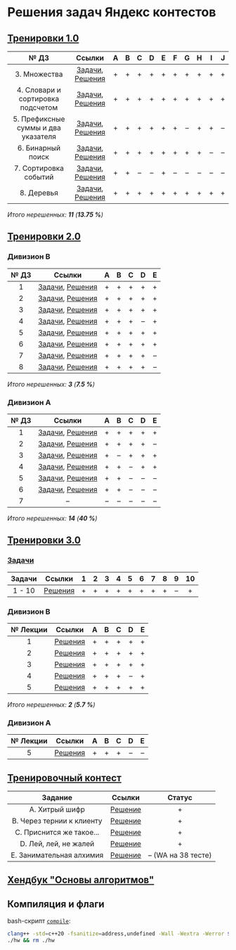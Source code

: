 # Решения задач Яндекс контестов

## [Тренировки 1.0](https://yandex.ru/yaintern/algorithm-training_2021)
|№ ДЗ| Ссылки | A | B | C | D | E | F | G | H | I | J |
|:-----------------------:|:-:|:-:|:-:|:-:|:-:|:-:|:-:|:-:|:-:|:-:|:-:|
|3. Множества							|[Задачи](https://contest.yandex.ru/contest/27663/problems/), [Решения](./1_training/3_hw.cpp)|+|+|+|+|+|+|+|+|+|+|
|4. Словари и сортировка подсчетом 	|[Задачи](https://contest.yandex.ru/contest/27663/problems/), [Решения](./1_training/4_hw.cpp)|+|+|+|+|+|+|+|+|+|+|
|5. Префиксные суммы и два указателя	|[Задачи](https://contest.yandex.ru/contest/27794/problems/), [Решения](./1_training/5_hw.cpp)|+|+|+|+|+|+|–|+|+|–|
|6. Бинарный поиск						|[Задачи](https://contest.yandex.ru/contest/27844/problems/), [Решения](./1_training/6_hw.cpp)|+|+|+|+|+|+|+|+|–|–|
|7. Сортировка событий					|[Задачи](https://contest.yandex.ru/contest/27883/problems/), [Решения](./1_training/7_hw.cpp)|+|+|–|–|+|–|–|–|–|–|
|8. Деревья							|[Задачи](https://contest.yandex.ru/contest/28069/problems/), [Решения](./1_training/8_hw.cpp)|+|+|+|+|+|+|+|+|+|+|

*Итого нерешенных: __11__ (__13.75 %__)*

## [Тренировки 2.0](https://yandex.ru/yaintern/algorithm-training_june_2021?from=contest_new)
### Дивизион B
|№ ДЗ| Ссылки | A | B | C | D | E |
|:-------:|:------:|:-:|:-:|:-:|:-:|:-:|
|1|[Задачи](https://contest.yandex.ru/contest/28730/problems/), [Решения](./2_B_training/1_hw.cpp)|+|+|+|+|+|
|2|[Задачи](https://contest.yandex.ru/contest/28738/problems/), [Решения](./2_B_training/2_hw.cpp)|+|+|+|+|+|
|3|[Задачи](https://contest.yandex.ru/contest/28964/problems/), [Решения](./2_B_training/3_hw.cpp)|+|+|+|+|+|
|4|[Задачи](https://contest.yandex.ru/contest/28970/problems/), [Решения](./2_B_training/4_hw.cpp)|+|+|+|–|+|
|5|[Задачи](https://contest.yandex.ru/contest/29075/problems/), [Решения](./2_B_training/5_hw.cpp)|+|+|+|+|+|
|6|[Задачи](https://contest.yandex.ru/contest/29188/problems/), [Решения](./2_B_training/6_hw.cpp)|+|+|+|+|+|
|7|[Задачи](https://contest.yandex.ru/contest/29396/problems/), [Решения](./2_B_training/7_hw.cpp)|+|+|+|+|–|
|8|[Задачи](https://contest.yandex.ru/contest/29403/problems/), [Решения](./2_B_training/8_hw.cpp)|+|+|+|+|–|

*Итого нерешенных: __3__ (__7.5 %__)*

### Дивизион A
|№ ДЗ| Ссылки | A | B | C | D | E |
|:-------:|:------:|:-:|:-:|:-:|:-:|:-:|
|1|[Задачи](https://contest.yandex.ru/contest/28724/problems/), [Решения](./2_A_training/1_hw.cpp)|+|+|+|+|+|
|2|[Задачи](https://contest.yandex.ru/contest/28736/problems/), [Решения](./2_A_training/2_hw.cpp)|+|+|+|+|–|
|3|[Задачи](https://contest.yandex.ru/contest/28963/problems/), [Решения](./2_A_training/3_hw.cpp)|+|–|+|+|+|
|4|[Задачи](https://contest.yandex.ru/contest/28969/problems/), [Решения](./2_A_training/4_hw.cpp)|+|+|–|+|+|
|5|[Задачи](https://contest.yandex.ru/contest/29072/problems/), [Решения](./2_A_training/5_hw.cpp)|+|+|–|–|–|
|6|[Задачи](https://contest.yandex.ru/contest/29189/problems/), [Решения](./2_A_training/6_hw.cpp)|+|+|–|–|–|
|7|–|–|–|–|–|–|

*Итого нерешенных: __14__ (__40 %__)*

## [Тренировки 3.0](https://yandex.ru/yaintern/training/algorithm-training_feb_2023)
### [Задачи](https://contest.yandex.ru/contest/45468/problems/)
|Задачи| Ссылки | 1 | 2 | 3 | 4 | 5 | 6 | 7 | 8 | 9 | 10 |
|:-------:|:-:|:-:|:-:|:-:|:-:|:-:|:-:|:-:|:-:|:-:|:-:|
|1 - 10|[Решения](./3_B_training/0_hw.cpp)|+|+|+|+|+|+|+|+|–|+|

### Дивизион B
|№ Лекции| Ссылки | A | B | C | D | E |
|:-------:|:------:|:-:|:-:|:-:|:-:|:-:|
|1|[Решения](./3_B_training/1_hw.cpp)|+|+|+|+|+|
|2|[Решения](./3_B_training/2_hw.cpp)|+|+|+|+|+|
|3|[Решения](./3_B_training/3_hw.cpp)|+|+|+|+|+|
|4|[Решения](./3_B_training/4_hw.cpp)|+|+|+|–|+|
|5|[Решения](./3_B_training/5_hw.cpp)|+|+|+|+|+|

*Итого нерешенных: __2__ (__5.7 %__)*

### Дивизион A
|№ Лекции| Ссылки | A | B | C | D | E |
|:-------:|:------:|:-:|:-:|:-:|:-:|:-:|
|5|[Решения](./3_A_training/5_hw.cpp)|+|+|+|–|–|


## [Тренировочный контест](https://contest.yandex.ru/contest/50668/)
|Задание| Ссылки | Статус |
|:-----:|:-------:|:------:|
|A. Хитрый шифр| [Решение](./test/A.cpp) | + |
|B. Через тернии к клиенту| [Решение](./test/B.cpp) | + |
|C. Приснится же такое...| [Решение](./test/C.cpp) | + |
|D. Лей, лей, не жалей| [Решение](./test/D.cpp) | + |
|E. Занимательная алхимия| [Решение](./test/E.cpp) | – (WA на 38 тесте) |

## [Хендбук "Основы алгоритмов"](https://education.yandex.ru/handbook/algorithms)

## Компиляция и флаги
bash-скрипт [`compile`](./compile):
```bash
clang++ -std=c++20 -fsanitize=address,undefined -Wall -Wextra -Werror $1 -o hw || exit
./hw && rm ./hw
```
